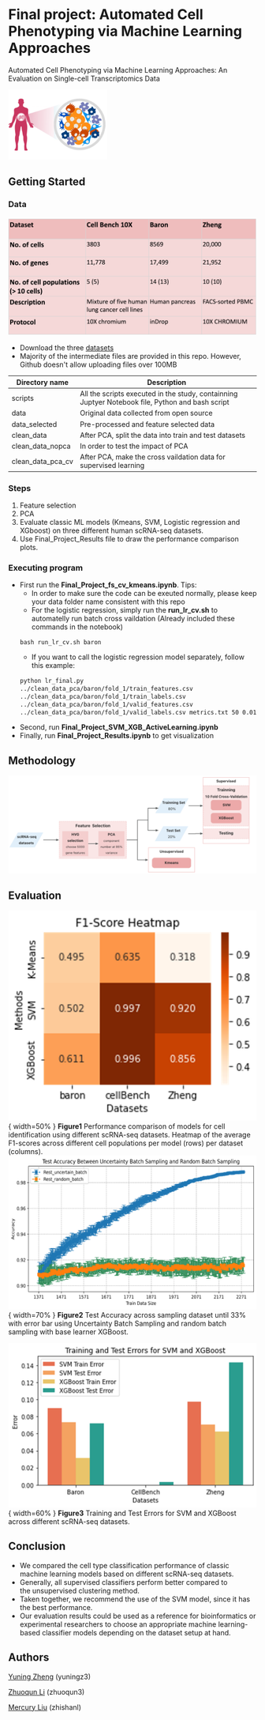 # Final project: Automated Cell Phenotyping via Machine Learning Approaches

Automated Cell Phenotyping via Machine Learning Approaches: An Evaluation on Single-cell Transcriptomics Data

<img src="./figs/1.png" alt="phenotype" width="200"/>

## Getting Started

### Data
![dataset](./figs/table.png)
* Download the three [datasets](https://drive.google.com/drive/folders/1-SKsM-LK9L2UCy271y6QzFN6_-I1M3AZ?usp=sharing)
* Majority of the intermediate files are provided in this repo. However, Github doesn't allow uploading files over 100MB

| Directory  name | Description |
|--|--|
| scripts| All the scripts executed in the study, containning Juptyer Notebook file, Python and bash script|
| data | Original data collected from open source|
| data_selected | Pre-processed and feature selected data|
| clean_data | After PCA, split the data into train and test datasets|
| clean_data_nopca | In order to test the impact of PCA|
| clean_data_pca_cv | After PCA, make the cross vaildation data for supervised learning|

### Steps

1. Feature selection
2. PCA
3. Evaluate classic ML models (Kmeans, SVM, Logistic regression and XGboost) on three different human scRNA-seq datasets.
4. Use Final_Project_Results file to draw the performance comparison plots. 

### Executing program


* First run the **Final_Project_fs_cv_kmeans.ipynb**. Tips:
    * In order to make sure the code can be exeuted normally, please keep your data folder name consistent with this repo
    * For the logistic regression, simply run the **run_lr_cv.sh** to automatelly run batch cross vaildation (Already included these commands in the notebook) 
    ```
    bash run_lr_cv.sh baron
    ```
    * If you want to call the logistic regression model separately, follow this example:
    ```
    python lr_final.py ../clean_data_pca/baron/fold_1/train_features.csv ../clean_data_pca/baron/fold_1/train_labels.csv ../clean_data_pca/baron/fold_1/valid_features.csv ../clean_data_pca/baron/fold_1/valid_labels.csv metrics.txt 50 0.01
    ```
* Second, run **Final_Project_SVM_XGB_ActiveLearning.ipynb**
* Finally, run **Final_Project_Results.ipynb** to get visualization

## Methodology
![workflow](./figs/method.png)

## Evaluation
![Figure1](./figs/f1.png){ width=50% }
**Figure1** Performance comparison of models for cell identification using different scRNA-seq datasets. Heatmap of the average F1-scores across different cell populations per model (rows) per dataset (columns).
![Figure2](./figs/activelearning.png){ width=70% }
**Figure2** Test Accuracy across sampling dataset until 33% with error bar using Uncertainty Batch Sampling and random batch sampling with base learner XGBoost.

![Figure3](./figs/testerrors.png){ width=60% }
**Figure3** Training and Test Errors for SVM and XGBoost across different scRNA-seq datasets.

## Conclusion
 - We compared the cell type classification performance of classic machine learning models based on different scRNA-seq datasets.
 - Generally, all supervised classifiers perform better compared to the unsupervised clustering method. 
- Taken together, we recommend the use of the SVM model, since it has the best performance. 
- Our evaluation results could be used as a reference for bioinformatics or experimental researchers to choose an appropriate machine learning-based classifier models depending on the dataset setup at hand.

## Authors


[Yuning Zheng](https://github.com/igemiracle) (yuningz3)

[Zhuoqun Li](https://github.com/ZhuoqunLi111) (zhuoqun3)

[Mercury Liu](https://github.com/Europix) (zhishanl)

